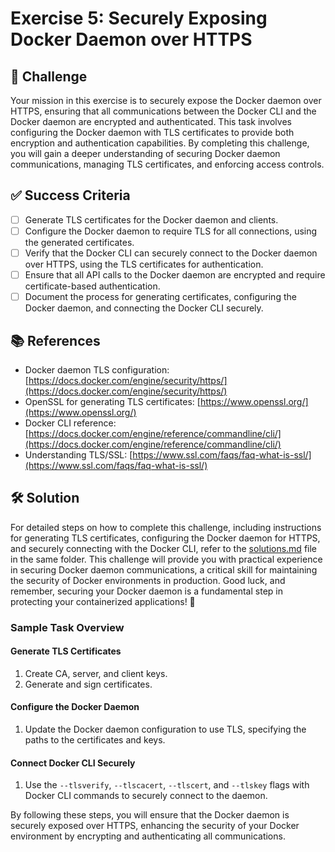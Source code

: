 # Exercise 5: Securely Exposing Docker Daemon over HTTPS

## 🎯 Challenge

Your mission in this exercise is to securely expose the Docker daemon over HTTPS, ensuring that all communications between the Docker CLI and the Docker daemon are encrypted and authenticated. This task involves configuring the Docker daemon with TLS certificates to provide both encryption and authentication capabilities. By completing this challenge, you will gain a deeper understanding of securing Docker daemon communications, managing TLS certificates, and enforcing access controls.

## ✅ Success Criteria

- [ ] Generate TLS certificates for the Docker daemon and clients.
- [ ] Configure the Docker daemon to require TLS for all connections, using the generated certificates.
- [ ] Verify that the Docker CLI can securely connect to the Docker daemon over HTTPS, using the TLS certificates for authentication.
- [ ] Ensure that all API calls to the Docker daemon are encrypted and require certificate-based authentication.
- [ ] Document the process for generating certificates, configuring the Docker daemon, and connecting the Docker CLI securely.

## 📚 References

- Docker daemon TLS configuration: [https://docs.docker.com/engine/security/https/](https://docs.docker.com/engine/security/https/)
- OpenSSL for generating TLS certificates: [https://www.openssl.org/](https://www.openssl.org/)
- Docker CLI reference: [https://docs.docker.com/engine/reference/commandline/cli/](https://docs.docker.com/engine/reference/commandline/cli/)
- Understanding TLS/SSL: [https://www.ssl.com/faqs/faq-what-is-ssl/](https://www.ssl.com/faqs/faq-what-is-ssl/)

## 🛠 Solution

For detailed steps on how to complete this challenge, including instructions for generating TLS certificates, configuring the Docker daemon for HTTPS, and securely connecting with the Docker CLI, refer to the [solutions.md](./solutions/README.md) file in the same folder. This challenge will provide you with practical experience in securing Docker daemon communications, a critical skill for maintaining the security of Docker environments in production. Good luck, and remember, securing your Docker daemon is a fundamental step in protecting your containerized applications! 🚀

### Sample Task Overview

#### Generate TLS Certificates

1. Create CA, server, and client keys.
2. Generate and sign certificates.

#### Configure the Docker Daemon

1. Update the Docker daemon configuration to use TLS, specifying the paths to the certificates and keys.

#### Connect Docker CLI Securely

1. Use the `--tlsverify`, `--tlscacert`, `--tlscert`, and `--tlskey` flags with Docker CLI commands to securely connect to the daemon.

By following these steps, you will ensure that the Docker daemon is securely exposed over HTTPS, enhancing the security of your Docker environment by encrypting and authenticating all communications.
